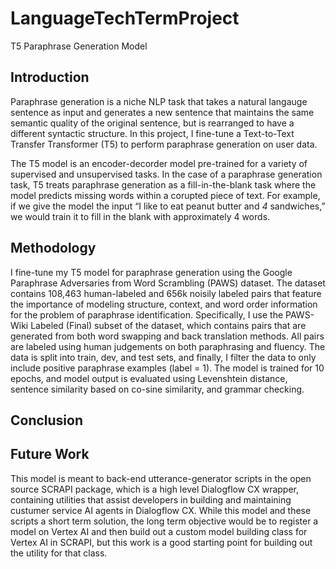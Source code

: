 # LanguageTechTermProject
T5 Paraphrase Generation Model

## Introduction

Paraphrase generation is a niche NLP task that takes a natural langauge sentence as input and generates a new sentence that maintains the same semantic quality of the original sentence, but is rearranged to have a different syntactic structure. In this project, I fine-tune a Text-to-Text Transfer Transformer (T5) to perform paraphrase generation on user data. 

The T5 model is an encoder-decorder model pre-trained for a variety of supervised and unsupervised tasks. In the case of a paraphrase generation task, T5 treats paraphrase generation as a fill-in-the-blank task where the model predicts missing words within a corupted piece of text. For example, if we give the model the input “I like to eat peanut butter and _4_ sandwiches,” we would train it to fill in the blank with approximately 4 words. 

## Methodology

I fine-tune my T5 model for paraphrase generation using the Google Paraphrase Adversaries from Word Scrambling (PAWS) dataset. The dataset contains 108,463 human-labeled and 656k noisily labeled pairs that feature the importance of modeling structure, context, and word order information for the problem of paraphrase identification. Specifically, I use the PAWS-Wiki Labeled (Final) subset of the dataset, which contains pairs that are generated from both word swapping and back translation methods. All pairs are labeled using human judgements on both paraphrasing and fluency. The data is split into train, dev, and test sets, and finally, I filter the data to only include positive paraphrase examples (label = 1). The model is trained for 10 epochs, and model output is evaluated using Levenshtein distance, sentence similarity based on co-sine similarity, and grammar checking.

## Conclusion



## Future Work

This model is meant to back-end utterance-generator scripts in the open source SCRAPI package, which is a high level Dialogflow CX wrapper, containing utilities that assist developers in building and maintaining custumer service AI agents in Dialogflow CX. While this model and these scripts a short term solution, the long term objective would be to register a model on Vertex AI and then build out a custom model building class for Vertex AI in SCRAPI, but this work is a good starting point for building out the utility for that class. 
